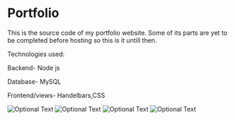 # Portfolio

This is the source code of my portfolio website. Some of its parts are yet to be completed before hosting so this is it untill then.

Technologies used:

Backend-
Node js

Database-
MySQL

Frontend/views-
Handelbars,CSS

![Optional Text](../master/public/images/1.png)
![Optional Text](../master/public/images/2.png)
![Optional Text](../master/public/images/3.png)
![Optional Text](../master/public/images/4.png)
